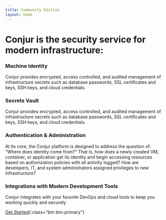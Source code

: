 ```yaml
---
title: Community Edition
layout: home
---
```


# Conjur is the security service for modern infrastructure:

<!-- ![Conjur Machine Identity](/img/conjur_docs_graphic.svg){:class="landing-img img-responsive"} -->

### Machine Identity

Conjur provides encrypted, access controlled, and audited management of infrastructure secrets such as database passwords, SSL certificates and keys, SSH keys, and cloud credentials.


### Secrets Vault

Conjur provides encrypted, access controlled, and audited management of infrastructure secrets such as database passwords, SSL certificates and keys, SSH keys, and cloud credentials.


### Authentication & Administration
At its core, the Conjur platform is designed to address the question of:  “Where does identity come from?”  That is, how does a newly created VM, container, or application get its identity and begin accessing resources based on authorization policies with all activity logged? How are developers, IT, and system administrators assigned privileges to new infrastructure?

### Integrations with Modern Development Tools
Conjur integrates with your favorite DevOps and cloud tools to keep you working quickly and securely


[Get Started](./get-started.html){:class="btn btn-primary"} 
